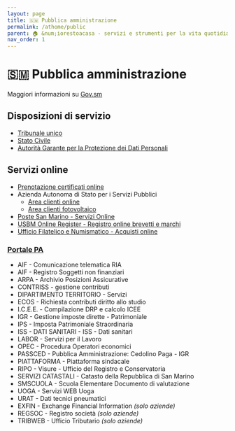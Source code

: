 ```yaml
---
layout: page
title: 🇸🇲 Pubblica amministrazione
permalink: /athome/public
parent: 🏠 &num;iorestoacasa - servizi e strumenti per la vita quotidiana
nav_order: 1
---
```


# 🇸🇲 Pubblica amministrazione

Maggiori informazioni su [Gov.sm][govsm]

## Disposizioni di servizio

- [Tribunale unico][tribunale]
- [Stato Civile][statocivile]
- [Autorità Garante per la Protezione dei Dati Personali][agpdp]

## Servizi online

- [Prenotazione certificati online][PCO]
- Azienda Autonoma di Stato per i Servizi Pubblici
    - [Area clienti online][AASS]
    - [Area clienti fotovoltaico][FER]
- [Poste San Marino - Servizi Online][POSTE]
- [USBM Online Register - Registro online brevetti e marchi][USBM]
- [Ufficio Filatelico e Numismatico - Acquisti online][UFN]

### **[Portale PA](www.pa.sm)**

- AIF - Comunicazione telematica RIA
- AIF - Registro Soggetti non finanziari
- ARPA - Archivio Posizioni Assicurative
- CONTRISS - gestione contributi
- DIPARTIMENTO TERRITORIO - Servizi
- ECOS - Richiesta contributi diritto allo studio
- I.C.E.E. - Compilazione DRP e calcolo ICEE
- IGR - Gestione imposte  dirette - Patrimoniale
- IPS - Imposta Patrimoniale Straordinaria 
- ISS - DATI SANITARI - ISS -  Dati sanitari
- LABOR - Servizi per il Lavoro
- OPEC - Procedura Operatori economici
- PASSCED - Pubblica Amministrazione: Cedolino Paga - IGR
- PIATTAFORMA - Piattaforma sindacale
- RIPO - Visure - Ufficio del Registro e Conservatoria
- SERVIZI CATASTALI - Catasto della Repubblica di San Marino
- SMSCUOLA - Scuola Elementare Documento di valutazione
- UOGA - Servizi WEB Uoga
- URAT - Dati tecnici pneumatici
- EXFIN - Exchange Financial Information _(solo aziende)_
- REGSOC - Registro società _(solo aziende)_
- TRIBWEB - Ufficio Tributario _(solo aziende)_

[govsm]: https://www.gov.sm/topics/Argomenti/Emergenza-CoronaVirus.html
[tribunale]: https://www.gov.sm/dam/jcr:7f00debd-aced-4b22-9e23-13938d86d6c4/Disposizione%20di%20servizio%20TRIBUNALE%20UNICO.pdf
[statocivile]: https://www.gov.sm/dam/jcr:73838b02-767b-45be-ae4d-d9e587792093/STATO%20CIVILE%20coronavirus%20disposizioni.odt
[agpdp]: https://www.gov.sm/dam/jcr:54913078-6511-4701-a589-a075951b0110/Autorita%20Garante%20TDP%20comunicato%20stampa%2011.03.2020.docx
[PCO]: https://www.gov.sm/Prenotazione-certificati.html
[AASS]: https://areaclienti.aass.sm
[FER]: http://fotovoltaico.aass.sm/fotovoltaico/
[UFN]: https://www.ufn.sm/it/shop
[POSTE]: https://www.poste.sm/on-line/home/servizi/servizi-on-line.html
[USBM]: https://www.pa.sm/usbm/wopublish/wopublish-search/public/home;jsessionid=69F8E4BAD8E3FE9E20BD4FBAA511A74D?0